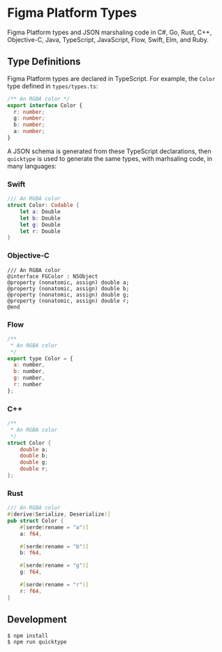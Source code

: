 # Figma Platform Types

Figma Platform types and JSON marshaling code in C#, Go, Rust, C++, Objective-C, Java, TypeScript, JavaScript, Flow, Swift, Elm, and Ruby.

## Type Definitions

Figma Platform types are declared in TypeScript. For example, the `Color` type defined in `types/types.ts`:

```ts
/** An RGBA color */
export interface Color {
  r: number;
  g: number;
  b: number;
  a: number;
}
```

A JSON schema is generated from these TypeScript declarations, then `quicktype` is used to generate the same types, with marhsaling code, in many languages:

### Swift

```swift
/// An RGBA color
struct Color: Codable {
    let a: Double
    let b: Double
    let g: Double
    let r: Double
}
```

### Objective-C

```objc
/// An RGBA color
@interface FGColor : NSObject
@property (nonatomic, assign) double a;
@property (nonatomic, assign) double b;
@property (nonatomic, assign) double g;
@property (nonatomic, assign) double r;
@end
```

### Flow

```js
/**
 * An RGBA color
 */
export type Color = {
  a: number,
  b: number,
  g: number,
  r: number
};
```

### C++

```cpp
/**
 * An RGBA color
 */
struct Color {
    double a;
    double b;
    double g;
    double r;
};
```

### Rust

```rust
/// An RGBA color
#[derive(Serialize, Deserialize)]
pub struct Color {
    #[serde(rename = "a")]
    a: f64,

    #[serde(rename = "b")]
    b: f64,

    #[serde(rename = "g")]
    g: f64,

    #[serde(rename = "r")]
    r: f64,
}
```

## Development

```shell
$ npm install
$ npm run quicktype
```
